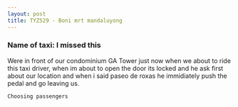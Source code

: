 ```yaml
---
layout: post
title: TYZ529 - Boni mrt mandaluyong
---
```


### Name of taxi: I missed this

Were in front of our condominium GA Tower just now when we about to ride this taxi driver, when im about to open the door its locked and he ask first about our location and when i said paseo de roxas he immidiately push the pedal and go leaving us.

```Choosing passengers```

